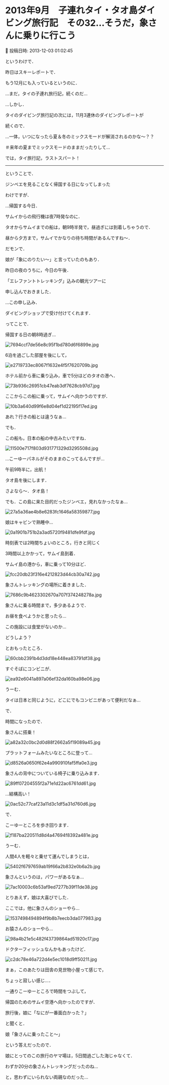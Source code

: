 # 2013年9月　子連れタイ・タオ島ダイビング旅行記　その32…そうだ，象さんに乗りに行こう

📅 投稿日時: 2013-12-03 01:02:45

というわけで．


昨日はスキーレポートで．


もう12月にも入っているというのに．


…まだ，タイの子連れ旅行記，続くのだ…





…しかし．


タイのダイビング旅行記の次には，11月3連休のダイビングレポートが


続くので．


…一体，いつになったら夏＆冬のミックスモードが解消されるのかな～？？


＃来年の夏までミックスモードのままだったりして…





では，タイ旅行記，ラストスパート！


----





ということで．


ジンベエを見ることなく帰国する日になってしまった


わけですが．





…帰国する今日．


サムイからの飛行機は夜7時発なのに．


タオからサムイまでの船は，朝9時半発で，昼過ぎには到着しちゃうので．


昼から夕方まで，サムイでかなりの待ち時間があるんですね～．





だモンで．


娘が「象にのりたい～」と言っていたのもあり．


昨日の夜のうちに，今日の午後．


「エレファントトレッキング」込みの観光ツアーに


申し込んでおきました．


…この申し込み．


ダイビングショップで受け付けてくれます．





ってことで．


帰国する日の朝8時過ぎ…




![7694ccf7de56e8c95f1bd780d6f6899e.jpg](images/7694ccf7de56e8c95f1bd780d6f6899e.jpg)




6泊を過ごした部屋を後にして，




![e2719733ec8067f1632e4f5f7620709b.jpg](images/e2719733ec8067f1632e4f5f7620709b.jpg)




ホテル前から車に乗り込み，車で5分ほどのタオの港へ．




![73b936c26951cb47eab3df7628cb97d7.jpg](images/73b936c26951cb47eab3df7628cb97d7.jpg)




ここからこの船に乗って，サムイへ向かうのですが．




![10b3a640d99f6e8d04ef1d22195f17ed.jpg](images/10b3a640d99f6e8d04ef1d22195f17ed.jpg)




あれ？行きの船とは違うなぁ…


でも．


この船も，日本の船の中古みたいですね．




![11500e717f803d931771329d3295508d.jpg](images/11500e717f803d931771329d3295508d.jpg)




…こーゆーパネルがそのままのこってるんですが…





午前9時半に，出航！


タオ島を後にします．


さよなら～．タオ島！


でも．この島に来た目的だったジンベエ，見れなかったなぁ…




![27a5a36ae4b8e6283fc1646a58359877.jpg](images/27a5a36ae4b8e6283fc1646a58359877.jpg)




娘はキャビンで熟睡中…




![0a1901b751b2a3ad5720f9481dfe9fdf.jpg](images/0a1901b751b2a3ad5720f9481dfe9fdf.jpg)




時刻表では2時間ちょいのところ，行きと同じく


3時間以上かかって，サムイ島到着．





サムイ島の港から，車に乗って10分ほど．




![fcc20db23f316e4212823d44cb30a742.jpg](images/fcc20db23f316e4212823d44cb30a742.jpg)




象さんトレッキングの場所に着きました．




![7686c9b4623302670a707f374248278a.jpg](images/7686c9b4623302670a707f374248278a.jpg)




象さんに乗る時間まで，多少あるようで．


お昼を食べようかと思ったら…


この施設には食堂がないのか…


どうしよう？


とおもったところ．




![60cbb2391b4d3dd18e448ea83791df38.jpg](images/60cbb2391b4d3dd18e448ea83791df38.jpg)




すぐそばにコンビニが．




![ea92e6041a897a06ef32da160ba98e06.jpg](images/ea92e6041a897a06ef32da160ba98e06.jpg)




うーむ．


タイは日本と同じように，どこにでもコンビニがあって便利だなぁ…





で．


時間になったので．


象さんに搭乗！




![a82a32c0bc2d0d88f2662a5f19089a45.jpg](images/a82a32c0bc2d0d88f2662a5f19089a45.jpg)




プラットフォームみたいなところに登って…




![d8526a0650f62e4a990910faf5ffa0e3.jpg](images/d8526a0650f62e4a990910faf5ffa0e3.jpg)




象さんの背中についている椅子に乗り込みます．




![89ff07204555f2a71e1d22ac6761dd61.jpg](images/89ff07204555f2a71e1d22ac6761dd61.jpg)




…結構高い！




![0ac52c77caf23a11d3c1df5a31d760d6.jpg](images/0ac52c77caf23a11d3c1df5a31d760d6.jpg)




で．


こーゆーところを歩き回ります．




![f187ba220511d8d4a47694f8392a481e.jpg](images/f187ba220511d8d4a47694f8392a481e.jpg)




うーむ．


人間4人を軽々と乗せて運んでしまうとは，




![5402f6797659ab19f66a2b832e0b6a2b.jpg](images/5402f6797659ab19f66a2b832e0b6a2b.jpg)




象さんというのは，パワーがあるなぁ…




![7ac10003c6b53af9ed7277b39f11de38.jpg](images/7ac10003c6b53af9ed7277b39f11de38.jpg)




とりあえず，娘は大喜びでした．





ここでは，他に象さんのショーやら…




![1537498494894f9b8b7eecb3da077983.jpg](images/1537498494894f9b8b7eecb3da077983.jpg)




お猿さんのショーやら…




![98a4b21e5c482f43739864ad51920c17.jpg](images/98a4b21e5c482f43739864ad51920c17.jpg)




ドクターフィッシュなんかもあったけど．




![c2dc78e46a722d4e5ec1018d9ff50211.jpg](images/c2dc78e46a722d4e5ec1018d9ff50211.jpg)




まぁ，このあたりは田舎の見世物小屋って感じで，


ちょっと寂しい感じ…．





一通りこーゆーところで時間をつぶして，


帰国のためのサムイ空港へ向かったのですが．





旅行後，娘に「なにが一番面白かった？」


と聞くと．


娘「象さんに乗ったこと～」


という答えだったので．





娘にとってのこの旅行のヤマ場は，5日間過ごした海じゃなくて．


わずか20分の象さんトレッキングだったのね…


と，思わずにいられない両親なのだった…

